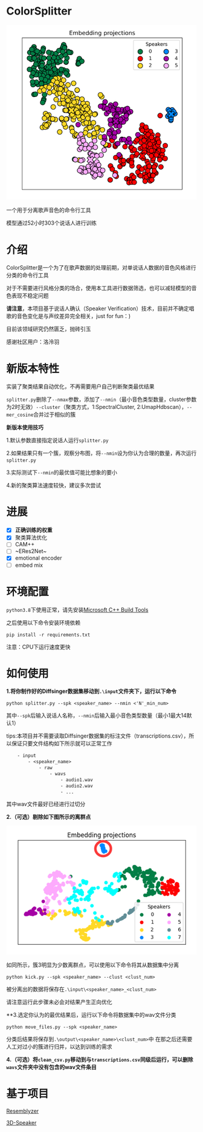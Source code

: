 # ColorSplitter

![result](IMG/20240102162212.png)

一个用于分离歌声音色的命令行工具

模型通过52小时303个说话人进行训练

# 介绍

ColorSplitter是一个为了在歌声数据的处理前期，对单说话人数据的音色风格进行分类的命令行工具

对于不需要进行风格分类的场合，使用本工具进行数据筛选，也可以减轻模型的音色表现不稳定问题

**请注意**，本项目基于说话人确认（Speaker Verification）技术，目前并不确定唱歌的音色变化是与声纹差异完全相关，just for fun：)

目前该领域研究仍然匮乏，抛砖引玉

感谢社区用户：洛泠羽

# 新版本特性

实装了聚类结果自动优化，不再需要用户自己判断聚类最优结果

`splitter.py`删除了`--nmax`参数，添加了`--nmin`（最小音色类型数量，cluster参数为2时无效）`--cluster`（聚类方式，1:SpectralCluster, 2:UmapHdbscan），`--mer_cosine`合并过于相似的簇

**新版本使用技巧**

1.默认参数直接指定说话人运行`splitter.py`

2.如果结果只有一个簇，观察分布图，将`--nmin`设为你认为合理的数量，再次运行`splitter.py`

3.实际测试下`--nmin`的最优值可能比想象的要小

4.新的聚类算法速度较快，建议多次尝试

# 进展

- [x] **正确训练的权重**
- [x] 聚类算法优化
- [ ] CAM++
- [ ] ~ERes2Net~
- [x] emotional encoder
- [ ] embed mix

# 环境配置

`python3.8`下使用正常，请先安装[Microsoft C++ Build Tools](https://visualstudio.microsoft.com/visual-cpp-build-tools/)

之后使用以下命令安装环境依赖

```
pip install -r requirements.txt
```
注意：CPU下运行速度更快

# 如何使用

**1.将你制作好的Diffsinger数据集移动到`.\input`文件夹下，运行以下命令**

```
python splitter.py --spk <speaker_name> --nmin <'N'_min_num>
```

其中`--spk`后输入说话人名称，`--nmin`后输入最小音色类型数量（最小1最大14默认1）

tips:本项目并不需要读取Diffsinger数据集的标注文件（transcriptions.csv），所以保证只要文件结构如下所示就可以正常工作
```
    - input
        - <speaker_name>
            - raw
                - wavs
                    - audio1.wav
                    - audio2.wav
                    - ...
```
其中wav文件最好已经进行过切分

**2.（可选）剔除如下图所示的离群点**

![kick](IMG/{68AAFB0D-E298-4087-B041-3593260314AC}.png)

如同所示，簇3明显为少数离群点，可以使用以下命令将其从数据集中分离
```
python kick.py --spk <speaker_name> --clust <clust_num>
```
被分离出的数据将保存在`.\input\<speaker_name>_<clust_num>`

请注意运行此步骤未必会对结果产生正向优化

**3.选定你认为的最优结果后，运行以下命令将数据集中的wav文件分类
```
python move_files.py --spk <speaker_name>
```
分类后结果将保存到`.\output\<speaker_name>\<clust_num>`中
在那之后还需要人工对过小的簇进行归并，以达到训练的需求

**4.（可选）将`clean_csv.py`移动到与`transcriptions.csv`同级后运行，可以删除`wavs`文件夹中没有包含的wav文件条目**

# 基于项目

[Resemblyzer](https://github.com/resemble-ai/Resemblyzer/)

[3D-Speaker](https://github.com/alibaba-damo-academy/3D-Speaker/)

